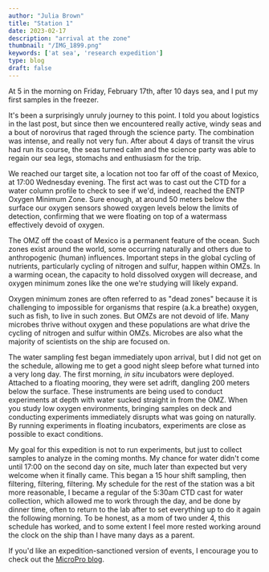 ```yaml
---
author: "Julia Brown"
title: "Station 1"
date: 2023-02-17
description: "arrival at the zone"
thumbnail: "/IMG_1899.png"
keywords: ['at sea', 'research expedition']
type: blog
draft: false
---
```


At 5 in the morning on Friday, February 17th, after 10 days sea, and I put my first samples in the freezer.

It's been a surprisingly unruly journey to this point. I told you about logistics in the last post, but since then we encountered really active, windy seas and a bout of norovirus that raged through the science party. The combination was intense, and really not very fun. After about 4 days of transit the virus had run its course, the seas turned calm and the science party was able to regain our sea legs, stomachs and enthusiasm for the trip.

We reached our target site, a location not too far off of the coast of Mexico, at 17:00 Wednesday evening. The first act was to cast out the CTD for a water column profile to check to see if we'd, indeed, reached the ENTP Oxygen Minimum Zone. Sure enough, at around 50 meters below the surface our oxygen sensors showed oxygen levels below the limits of detection, confirming that we were floating on top of a watermass effectively devoid of oxygen.

The OMZ off the coast of Mexico is a permanent feature of the ocean. Such zones exist around the world, some occurring naturally and others due to anthropogenic (human) influences. Important steps in the global cycling of nutrients, particularly cycling of nitrogen and sulfur, happen within OMZs. In a warming ocean, the capacity to hold dissolved oxygen will decrease, and oxygen minimum zones like the one we're studying will likely expand.

Oxygen minimum zones are often referred to as "dead zones" because it is challenging to impossible for organisms that respire (a.k.a breathe) oxygen, such as fish, to live in such zones. But OMZs are not devoid of life. Many microbes thrive without oxygen and these populations are what drive the cycling of nitrogen and sulfur within OMZs. Microbes are also what the majority of scientists on the ship are focused on.

The water sampling fest began immediately upon arrival, but I did not get on the schedule, allowing me to get a good night sleep before what turned into a very long day. The first morning, *in situ* incubators were deployed. Attached to a floating mooring, they were set adrift, dangling 200 meters below the surface. These instruments are being used to conduct experiments at depth with water sucked straight in from the OMZ. When you study low oxygen environments, bringing samples on deck and conducting experiments immediately disrupts what was going on naturally. By running experiments in floating incubators, experiments are close as possible to exact conditions.

My goal for this expedition is not to run experiments, but just to collect samples to analyze in the coming months. My chance for water didn't come until 17:00 on the second day on site, much later than expected but very welcome when it finally came. This began a 15 hour shift sampling, then filtering, filtering, filtering. My schedule for the rest of the station was a bit more reasonable, I became a regular of the 5:30am CTD cast for water collection, which allowed me to work through the day, and be done by dinner time, often to return to the lab after to set everything up to do it again the following morning. To be honest, as a mom of two under 4, this schedule has worked, and to some extent I feel more rested working around the clock on the ship than I have many days as a parent.

If you'd like an expedition-sanctioned version of events, I encourage you to check out the [MicroPro blog](https://micropro2023.wordpress.com/).
